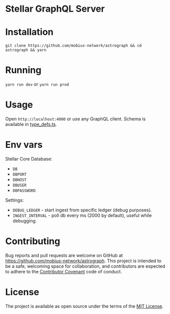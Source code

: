 Stellar GraphQL Server
======================

# Installation

`git clone https://github.com/mobius-network/astrograph && cd astrograph && yarn`

# Running

`yarn run dev` or `yarn run prod`

# Usage

Open `http://localhost:4000` or use any GraphQL client. Schema is available in [type_defs.ts](src/schema/type_defs.ts).

# Env vars

Stellar Core Database:

* `DB`
* `DBPORT`
* `DBHOST`
* `DBUSER`
* `DBPASSWORD`

Settings:

* `DEBUG_LEDGER` - start ingest from specific ledger (debug purposes).
* `INGEST_INTERVAL` - poll db every ms (2000 by default), useful while debugging.

# Contributing

Bug reports and pull requests are welcome on GitHub at https://github.com/mobius-network/astrograph. This project is intended to be a safe, welcoming space for collaboration, and contributors are expected to adhere to the [Contributor Covenant](http://contributor-covenant.org) code of conduct.

# License

The project is available as open source under the terms of the [MIT License](https://opensource.org/licenses/MIT).
